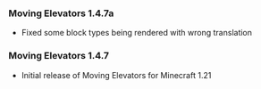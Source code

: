### Moving Elevators 1.4.7a
- Fixed some block types being rendered with wrong translation

### Moving Elevators 1.4.7
- Initial release of Moving Elevators for Minecraft 1.21
